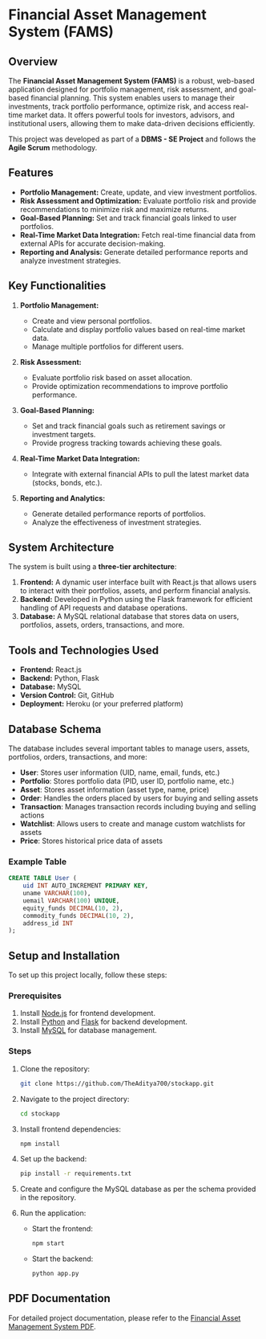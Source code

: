 # Financial Asset Management System (FAMS)

## Overview

The **Financial Asset Management System (FAMS)** is a robust, web-based application designed for portfolio management, risk assessment, and goal-based financial planning. This system enables users to manage their investments, track portfolio performance, optimize risk, and access real-time market data. It offers powerful tools for investors, advisors, and institutional users, allowing them to make data-driven decisions efficiently.

This project was developed as part of a **DBMS - SE Project** and follows the **Agile Scrum** methodology.

## Features

- **Portfolio Management:** Create, update, and view investment portfolios.
- **Risk Assessment and Optimization:** Evaluate portfolio risk and provide recommendations to minimize risk and maximize returns.
- **Goal-Based Planning:** Set and track financial goals linked to user portfolios.
- **Real-Time Market Data Integration:** Fetch real-time financial data from external APIs for accurate decision-making.
- **Reporting and Analysis:** Generate detailed performance reports and analyze investment strategies.

## Key Functionalities

1. **Portfolio Management:**
   - Create and view personal portfolios.
   - Calculate and display portfolio values based on real-time market data.
   - Manage multiple portfolios for different users.

2. **Risk Assessment:**
   - Evaluate portfolio risk based on asset allocation.
   - Provide optimization recommendations to improve portfolio performance.

3. **Goal-Based Planning:**
   - Set and track financial goals such as retirement savings or investment targets.
   - Provide progress tracking towards achieving these goals.

4. **Real-Time Market Data Integration:**
   - Integrate with external financial APIs to pull the latest market data (stocks, bonds, etc.).

5. **Reporting and Analytics:**
   - Generate detailed performance reports of portfolios.
   - Analyze the effectiveness of investment strategies.

## System Architecture

The system is built using a **three-tier architecture**:

1. **Frontend:** A dynamic user interface built with React.js that allows users to interact with their portfolios, assets, and perform financial analysis.
2. **Backend:** Developed in Python using the Flask framework for efficient handling of API requests and database operations.
3. **Database:** A MySQL relational database that stores data on users, portfolios, assets, orders, transactions, and more.

## Tools and Technologies Used

- **Frontend:** React.js
- **Backend:** Python, Flask
- **Database:** MySQL
- **Version Control:** Git, GitHub
- **Deployment:** Heroku (or your preferred platform)

## Database Schema

The database includes several important tables to manage users, assets, portfolios, orders, transactions, and more:

- **User**: Stores user information (UID, name, email, funds, etc.)
- **Portfolio**: Stores portfolio data (PID, user ID, portfolio name, etc.)
- **Asset**: Stores asset information (asset type, name, price)
- **Order**: Handles the orders placed by users for buying and selling assets
- **Transaction**: Manages transaction records including buying and selling actions
- **Watchlist**: Allows users to create and manage custom watchlists for assets
- **Price**: Stores historical price data of assets

### Example Table

```sql
CREATE TABLE User (
    uid INT AUTO_INCREMENT PRIMARY KEY,
    uname VARCHAR(100),
    uemail VARCHAR(100) UNIQUE,
    equity_funds DECIMAL(10, 2),
    commodity_funds DECIMAL(10, 2),
    address_id INT
);
```
## Setup and Installation

To set up this project locally, follow these steps:

### Prerequisites
1. Install [Node.js](https://nodejs.org/en/) for frontend development.
2. Install [Python](https://www.python.org/downloads/) and [Flask](https://flask.palletsprojects.com/) for backend development.
3. Install [MySQL](https://www.mysql.com/) for database management.

### Steps
1. Clone the repository:
   ```bash
   git clone https://github.com/TheAditya700/stockapp.git
   ```
2. Navigate to the project directory:
   ```bash
   cd stockapp
   ```
3. Install frontend dependencies:
   ```bash
   npm install
   ```
4. Set up the backend:
   ```bash
   pip install -r requirements.txt
   ```
5. Create and configure the MySQL database as per the schema provided in the repository.

6. Run the application:
   - Start the frontend:
     ```bash
     npm start
     ```
   - Start the backend:
     ```bash
     python app.py
     ```

## PDF Documentation

For detailed project documentation, please refer to the [Financial Asset Management System PDF](Financial_Asset_Management_System.pdf).
